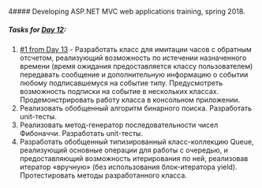 4#### Developing ASP.NET MVC web applications training, spring 2018.

##### Tasks for [Day 12](https://github.com/AnzhelikaKravchuk/Training.-Spring-2018/tree/master/Day%2014):


1. [#1 from Day 13](https://github.com/AnzhelikaKravchuk/Training.-Spring-2018/tree/master/Day%2013) - 
   Разработать класс для имитации часов с обратным отсчетом, реализующий возможность по истечении назначенного времени (время ожидания предоставляется классу пользователем) передавать сообщение и дополнительную информацию о событии любому подписавшемуся на событие типу. Предусмотреть возможность подписки на событие в нескольких классах. Продемонстрировать работу класса в консольном приложении.
2. Реализовать обобщенный алгоритм бинарного поиска. Разработать unit-тесты.
3. Реализовать метод-генератор последовательности чисел Фибоначчи. Разработать unit-тесты.
4. Разработать обобщенный типизированный класс-коллекцию Queue, реализующий основные операции для работы с очередью, и предоставляющий возможность итерирования по ней, реализовав итератор «вручную» (без использования блок-итератора yield). Протестировать методы разработанного класса.
